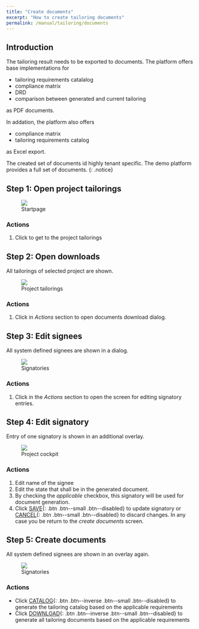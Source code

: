 ```yaml
---
title: "Create documents"
excerpt: "How to create tailoring documents"
permalink: /manual/tailoring/documents
---
```

## Introduction

The tailoring result needs to be exported to documents. The platform offers base implementations for

* tailoring requirements catalalog
* compliance matrix
* DRD
* comparison between generated and current tailoring

as PDF documents.

In addation, the platform also offers

* compliance matrix
* tailoring requirements catalog

as Excel export.

The created set of documents id highly tenant specific. The demo platform provides a full set of documents.
{: .notice} 


## Step 1: Open project tailorings
<figure>
    <a href="{{ '/assets/images/project/home.png' | relative_url }}"><img src="{{ '/assets/images/project/home.png' | relative_url }}"></a>
    <figcaption>Startpage</figcaption>
</figure>

### Actions
1. Click <span class="mdi mdi-pencil-outline"></span> to get to the project tailorings

## Step 2: Open downloads
All tailorings of selected project are shown.

<figure>
    <a href="{{ '/assets/images/tailoring/home.png' | relative_url }}"><img src="{{ '/assets/images/tailoring/home.png' | relative_url }}"></a>
    <figcaption>Project tailorings</figcaption>
</figure>

### Actions
1. Click <span class="mdi mdi-download"></span> in _Actions_ section to open documents download dialog.


## Step 3: Edit signees
All system defined signees are shown in a dialog.

<figure>
    <a href="{{ '/assets/images/tailoring/documents/signees.png' | relative_url }}"><img src="{{ '/assets/images/tailoring/documents/signees.png' | relative_url }}"></a>
    <figcaption>Signatories</figcaption>
</figure>

### Actions
1. Click <span class="mdi mdi-pencil-outline"></span> in the _Actions_ section to open the screen for editing signatory entries.

## Step 4: Edit signatory
Entry of one signatory is shown in an additional overlay.

<figure>
    <a href="{{ '/assets/images/tailoring/documents/signee.png' | relative_url }}"><img src="{{ '/assets/images/tailoring/documents/signee.png' | relative_url }}"></a>
    <figcaption>Project cockpit</figcaption>
</figure>

### Actions
1. Edit name of the signee
2. Edit the state that shall be in the generated document.
3. By checking the _applicable_ checkbox, this signatory will be used for document generation.
4. Click [SAVE](#){: .btn .btn--small .btn--disabled} to update signatory or [CANCEL](#){: .btn .btn--small .btn--disabled} to discard changes. In any case you be return to the _create documents_ screen.

## Step 5: Create documents
All system defined signees are shown in an overlay again.

<figure>
    <a href="{{ '/assets/images/tailoring/documents/signees.png' | relative_url }}"><img src="{{ '/assets/images/tailoring/documents/signees.png' | relative_url }}"></a>
    <figcaption>Signatories</figcaption>
</figure>

### Actions
- Click [CATALOG](#){: .btn .btn--inverse .btn--small .btn--disabled} to generate the tailoring catalog based on the applicable requirements
- Click [DOWNLOAD](#){: .btn .btn--inverse .btn--small .btn--disabled} to generate all tailoring documents based on the applicable requirements
